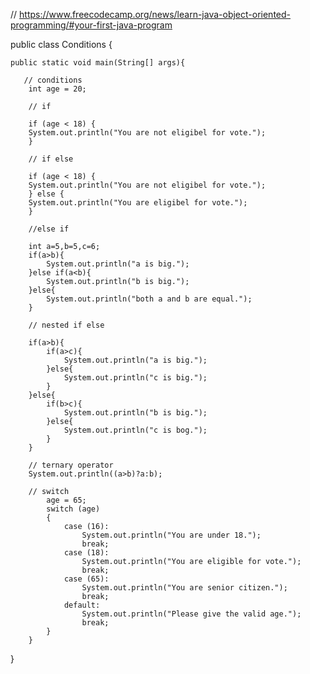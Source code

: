 // https://www.freecodecamp.org/news/learn-java-object-oriented-programming/#your-first-java-program

public class Conditions {

    public static void main(String[] args){
    
       // conditions
        int age = 20;

        // if 
        
        if (age < 18) {
        System.out.println("You are not eligibel for vote.");
        }
        
        // if else
        
        if (age < 18) {
        System.out.println("You are not eligibel for vote.");
        } else {
        System.out.println("You are eligibel for vote.");
        }

        //else if
        
        int a=5,b=5,c=6;
        if(a>b){
            System.out.println("a is big.");
        }else if(a<b){
            System.out.println("b is big.");
        }else{
            System.out.println("both a and b are equal.");
        }
        
        // nested if else
        
        if(a>b){
            if(a>c){
                System.out.println("a is big.");
            }else{
                System.out.println("c is big.");
            }
        }else{
            if(b>c){
                System.out.println("b is big.");
            }else{
                System.out.println("c is bog.");
            }
        }

        // ternary operator
        System.out.println((a>b)?a:b);

        // switch
            age = 65;	   
		    switch (age)
		    {
		    	case (16):	    	
		    		System.out.println("You are under 18.");
		    		break;
		    	case (18):		    	
		    		System.out.println("You are eligible for vote.");
		    		break;
		    	case (65):		    	
		    		System.out.println("You are senior citizen.");
		    		break;
		    	default:
		    		System.out.println("Please give the valid age.");
		    		break;
		    }		    
	    }
}
